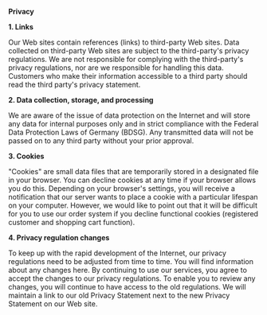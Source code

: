 **Privacy**

**1\. Links**  
  
Our Web sites contain references (links) to third-party Web sites. Data collected on third-party Web sites are subject to the third-party's privacy regulations. We are not responsible for complying with the third-party's privacy regulations, nor are we responsible for handling this data. Customers who make their information accessible to a third party should read the third party's privacy statement.

**2\. Data collection, storage, and processing**  
  
We are aware of the issue of data protection on the Internet and will store any data for internal purposes only and in strict compliance with the Federal Data Protection Laws of Germany (BDSG). Any transmitted data will not be passed on to any third party without your prior approval.  
  

**3\. Cookies**  
  
"Cookies" are small data files that are temporarily stored in a designated file in your browser. You can decline cookies at any time if your browser allows you do this. Depending on your browser's settings, you will receive a notification that our server wants to place a cookie with a particular lifespan on your computer. However, we would like to point out that it will be difficult for you to use our order system if you decline functional cookies (registered customer and shopping cart function).

**4\. Privacy regulation changes**  
  
To keep up with the rapid development of the Internet, our privacy regulations need to be adjusted from time to time. You will find information about any changes here. By continuing to use our services, you agree to accept the changes to our privacy regulations. To enable you to review any changes, you will continue to have access to the old regulations. We will maintain a link to our old Privacy Statement next to the new Privacy Statement on our Web site.